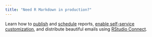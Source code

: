 ```yaml
---
title: "Need R Markdown in production?"
---
```


Learn how to <a href="https://docs.rstudio.com/connect/user/publishing/">publish</a> and <a href="https://docs.rstudio.com/connect/user/scheduling/">schedule</a> reports, <a href="https://docs.rstudio.com/connect/user/param-rmarkdown/">enable self-service customization</a>, and distribute beautiful emails using <a href='https://rstudio.com/products/connect'> RStudio Connect</a>.

   
